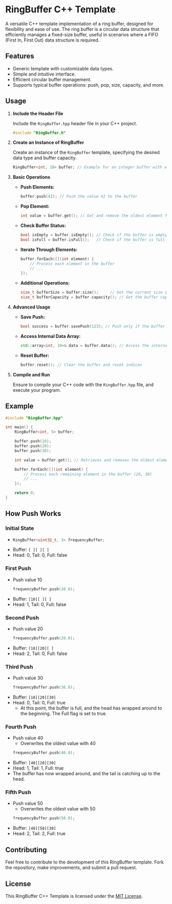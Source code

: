 # RingBuffer C++ Template

A versatile C++ template implementation of a ring buffer, designed for flexibility and ease of use. The ring buffer is a circular data structure that efficiently manages a fixed-size buffer, useful in scenarios where a FIFO (First In, First Out) data structure is required.

## Features

- Generic template with customizable data types.
- Simple and intuitive interface.
- Efficient circular buffer management.
- Supports typical buffer operations: push, pop, size, capacity, and more.

## Usage

1. **Include the Header File**

   Include the `RingBuffer.hpp` header file in your C++ project.

   ```cpp
   #include "RingBuffer.h"
   ```

2. **Create an Instance of RingBuffer**

   Create an instance of the `RingBuffer` template, specifying the desired data type and buffer capacity.

   ```cpp
   RingBuffer<int, 10> buffer; // Example for an integer buffer with a capacity of 10
   ```

3. **Basic Operations**

   - **Push Elements:**
     ```cpp
     buffer.push(42); // Push the value 42 to the buffer
     ```

   - **Pop Element:**
     ```cpp
     int value = buffer.get(); // Get and remove the oldest element from the buffer
     ```

   - **Check Buffer Status:**
     ```cpp
     bool isEmpty = buffer.isEmpty(); // Check if the buffer is empty
     bool isFull = buffer.isFull();   // Check if the buffer is full
     ```

   - **Iterate Through Elements:**
     ```cpp
     buffer.forEach([](int element) {
         // Process each element in the buffer
         // ...
     });
     ```

   - **Additional Operations:**
     ```cpp
     size_t bufferSize = buffer.size();     // Get the current size of the buffer
     size_t bufferCapacity = buffer.capacity(); // Get the buffer capacity
     ```

4. **Advanced Usage**

   - **Save Push:**
     ```cpp
     bool success = buffer.savePush(123); // Push only if the buffer is not full
     ```

   - **Access Internal Data Array:**
     ```cpp
     std::array<int, 10>& data = buffer.data(); // Access the internal data array
     ```

   - **Reset Buffer:**
     ```cpp
     buffer.reset(); // Clear the buffer and reset indices
     ```

5. **Compile and Run**

   Ensure to compile your C++ code with the `RingBuffer.hpp` file, and execute your program.

## Example

```cpp
#include "RingBuffer.hpp"

int main() {
    RingBuffer<int, 5> buffer;

    buffer.push(10);
    buffer.push(20);
    buffer.push(30);

    int value = buffer.get(); // Retrieves and removes the oldest element (10)

    buffer.forEach([](int element) {
        // Process each remaining element in the buffer (20, 30)
        // ...
    });

    return 0;
}
```

## How Push Works

### Initial State
- ```cpp
  RingBuffer<uint32_t, 3> frequencyBuffer;
  ```
- Buffer: `[ ][ ][ ]`
- Head: 0, Tail: 0, Full: false

### First Push
- Push value 10
  ```cpp
  frequencyBuffer.push(10.0);
  ```
- Buffer: `[10][ ][ ]`
- Head: 1, Tail: 0, Full: false

### Second Push
- Push value 20
  ```cpp
  frequencyBuffer.push(20.0);
  ```
- Buffer: `[10][20][ ]`
- Head: 2, Tail: 0, Full: false

### Third Push
- Push value 30
  ```cpp
  frequencyBuffer.push(30.0);
  ```
- Buffer: `[10][20][30]`
- Head: 0, Tail: 0, Full: true
  - At this point, the buffer is full, and the head has wrapped around to the beginning. The Full flag is set to true.

### Fourth Push
- Push value 40
  - Overwrites the oldest value with 40
  ```cpp
  frequencyBuffer.push(40.0);
  ```
- Buffer: `[40][20][30]`
- Head: 1, Tail: 1, Full: true
- The buffer has now wrapped around, and the tail is catching up to the head.

### Fifth Push
- Push value 50
  - Overwrites the oldest value with 50
  ```cpp
  frequencyBuffer.push(50.0);
  ```
- Buffer: `[40][50][30]`
- Head: 2, Tail: 2, Full: true

## Contributing

Feel free to contribute to the development of this RingBuffer template. Fork the repository, make improvements, and submit a pull request.

## License

This RingBuffer C++ Template is licensed under the [MIT License](LICENSE).
